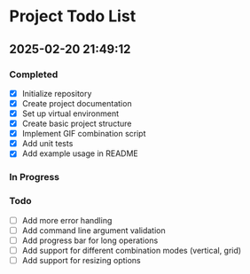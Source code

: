 # Project Todo List

## 2025-02-20 21:49:12

### Completed
- [x] Initialize repository
- [x] Create project documentation
- [x] Set up virtual environment
- [x] Create basic project structure
- [x] Implement GIF combination script
- [x] Add unit tests
- [x] Add example usage in README

### In Progress

### Todo
- [ ] Add more error handling
- [ ] Add command line argument validation
- [ ] Add progress bar for long operations
- [ ] Add support for different combination modes (vertical, grid)
- [ ] Add support for resizing options
